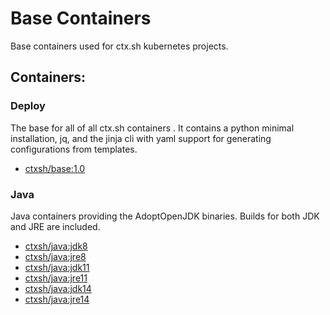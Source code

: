 # Base Containers

Base containers used for ctx.sh kubernetes projects.

## Containers:

### Deploy

The base for all of all ctx.sh containers .  It contains a python minimal installation, jq, and the jinja cli with yaml support for generating configurations from templates. 

* [ctxsh/base:1.0](https://hub.docker.com/layers/ctxsh/base/v1.0/images/sha256-b232cafcadc2c232ad5fd5bbe06a97a41461f6771f53b3bb3a51db5149bcc043?context=explore)

### Java

Java containers providing the AdoptOpenJDK binaries.  Builds for both JDK and JRE are included.

* [ctxsh/java:jdk8](https://hub.docker.com/layers/ctxsh/java/jdk8/images/sha256-54d54094e092a8364a5722533ee12514d7ac662de3212f986a994a30efb47a6b?context=explore)
* [ctxsh/java:jre8](https://hub.docker.com/layers/ctxsh/java/jre8/images/sha256-5f2ad409a59228ce3ce90c1ddd625d9bc68aae26c645ea84013e5463be52c448?context=explore)
* [ctxsh/java:jdk11](https://hub.docker.com/layers/ctxsh/java/jdk11/images/sha256-ced146ac2b9a41eb6102ae53feac5c29258eee7f09cfac6061e88205bec430d7?context=explore)
* [ctxsh/java:jre11](https://hub.docker.com/layers/ctxsh/java/jre11/images/sha256-9122c69a527612aba324ab6296e22a19c564e90edf65395e02d39aae0f55c8d9?context=explore)
* [ctxsh/java:jdk14](https://hub.docker.com/layers/ctxsh/java/jdk14/images/sha256-ca63ffc6c81df640045f3863e5ff6e4b62c0e76138eb406d261f163f61089072?context=explore)
* [ctxsh/java:jre14](https://hub.docker.com/layers/ctxsh/java/jre14/images/sha256-9f610a976e2fb6a5d3bcddf622fa9098020df8663799e9af0615067bd37a12e8?context=explore)